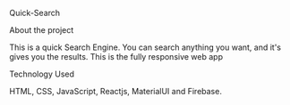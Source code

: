 Quick-Search

About the project

This is a quick Search Engine. You can search anything you want, and it's gives you the results. This is the fully responsive web app

Technology Used

HTML, CSS, JavaScript, Reactjs, MaterialUI and Firebase.
